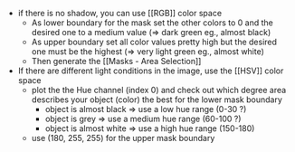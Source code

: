 - if there is no shadow, you can use [[RGB]] color space
	- As lower boundary for the mask set the other colors to 0 and the desired one to a medium value (=> dark green eg., almost black)
	- As upper boundary set all color values pretty high but the desired one must be the highest (=> very light green eg., almost white)
	- Then generate the [[Masks - Area Selection]]
- If there are different light conditions in the image, use the [[HSV]] color space
	- plot the the Hue channel (index 0) and check out which degree area describes your object (color) the best for the lower mask boundary
		- object is almost black => use a low hue range (0-30 ?)
		- object is grey => use a medium hue range (60-100 ?)
		- object is almost white => use a high hue range (150-180)
	- use (180, 255, 255) for the upper mask boundary